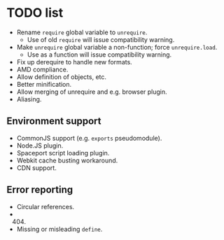 TODO list
=========

* Rename `require` global variable to `unrequire`.
  * Use of old `require` will issue compatibility warning.
* Make `unrequire` global variable a non-function; force `unrequire.load`.
  * Use as a function will issue compatibility warning.
* Fix up derequire to handle new formats.
* AMD compliance.
* Allow definition of objects, etc.
* Better minification.
* Allow merging of unrequire and e.g. browser plugin.
* Aliasing.

Environment support
-------------------

* CommonJS support (e.g. `exports` pseudomodule).
* Node.JS plugin.
* Spaceport script loading plugin.
* Webkit cache busting workaround.
* CDN support.

Error reporting
---------------

* Circular references.
* 404.
* Missing or misleading `define`.
